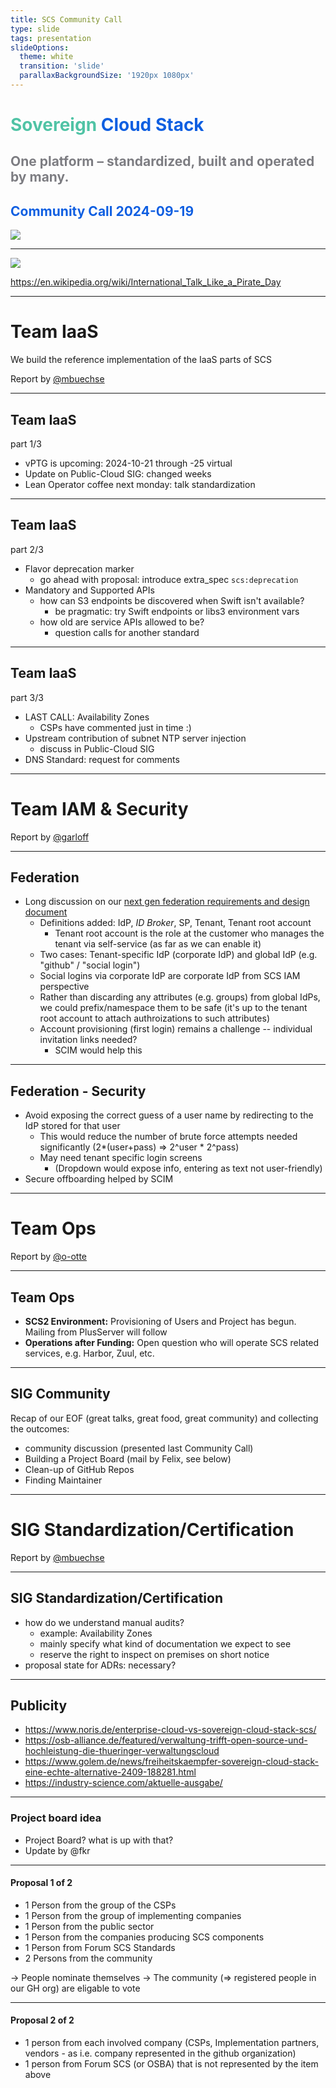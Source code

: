 ```yaml
---
title: SCS Community Call
type: slide
tags: presentation
slideOptions:
  theme: white
  transition: 'slide'
  parallaxBackgroundSize: '1920px 1080px'
---
```



<style>
    .slides h1 {
        font-size: 32px;
        font-family: lato;
        color: "#50c3a5";
    }
    .slides h2 {
        color: "#0f5fe1";
        font-size: 28px;
        font-family: lato;
    }
    .slides h3, .slides h4 {
        font-size: 20px;
        font-family: lato;
    }
    .slides li {
        font-size: 16px;
        font-family: lato;
    }
    .slides p {
        font-size: 16px;
        font-family: lato;
    }
    .slides ul {
        display: block!important;
    }
</style>




<!-- Ease preperation with the template: https://github.com/SovereignCloudStack/minutes/tree/main/community-call/template.md -->

# <font color="#50c3a5" style="text-shadow: -1px 1px 0 #FFF, 1px 1px 0 #FFF, 1px -1px 0 #FFF, -1px -1px 0 #FFF;">Sovereign</font> <font color="#0f5fe1" style="text-shadow: -1px 1px 0 #FFF, 1px 1px 0 #FFF, 1px -1px 0 #FFF, -1px -1px 0 #FFF;">Cloud Stack</font>
## <font color="#7D7D82" style="text-shadow: -1px 1px 0 #FFF, 1px 1px 0 #FFF, 1px -1px 0 #FFF, -1px -1px 0 #FFF;">One platform – standardized, built and operated by many.</font>
## <font color="#0f5fe1" style="text-shadow: -1px 1px 0 #FFF, 1px 1px 0 #FFF, 1px -1px 0 #FFF, -1px -1px 0 #FFF;">Community Call 2024-09-19</font>

![](a46465b4-dd13-45ec-803c-b53912a9cae9.jpg)


---

![](ae131de0-65bb-41b6-80b4-792a51f33961.png)

https://en.wikipedia.org/wiki/International_Talk_Like_a_Pirate_Day

---

# Team IaaS

We build the reference implementation of the IaaS parts of SCS 

Report by <a href="https://github.com/mbuechse">@mbuechse</a>

----

## Team IaaS

part 1/3

- vPTG is upcoming: 2024-10-21 through -25 virtual
- Update on Public-Cloud SIG: changed weeks
- Lean Operator coffee next monday: talk standardization

----

## Team IaaS

part 2/3

- Flavor deprecation marker
  - go ahead with proposal: introduce extra_spec `scs:deprecation`
- Mandatory and Supported APIs
  - how can S3 endpoints be discovered when Swift isn't available?
    - be pragmatic: try Swift endpoints or libs3 environment vars
  - how old are service APIs allowed to be?
    - question calls for another standard

----

## Team IaaS

part 3/3

- LAST CALL: Availability Zones
  - CSPs have commented just in time :)
- Upstream contribution of subnet NTP server injection
  - discuss in Public-Cloud SIG
- DNS Standard: request for comments


---

# Team IAM & Security

Report by <a href="https://github.com/garloff">@garloff</a>

----

## Federation
* Long discussion on our [next gen federation requirements and design document](https://input.scs.community/scs-federation#)
    * Definitions added: IdP, *ID Broker*, SP, Tenant, Tenant root account
        * Tenant root account is the role at the customer who manages the tenant via self-service (as far as we can enable it)
    * Two cases: Tenant-specific IdP (corporate IdP) and global IdP (e.g. "github" / "social login")
    * Social logins via corporate IdP are corporate IdP from SCS IAM perspective
    * Rather than discarding any attributes (e.g. groups) from global IdPs, we could prefix/namespace them to be safe (it's up to the tenant root account to attach authroizations to such attributes)
    * Account provisioning (first login) remains a challenge -- individual invitation links needed?
        * SCIM would help this

----

## Federation - Security

* Avoid exposing the correct guess of a user name by redirecting to the IdP stored for that user
    * This would reduce the number of brute force attempts needed significantly (2*(user+pass) => 2^user * 2^pass)
    * May need tenant specific login screens
        * (Dropdown would expose info, entering as text not user-friendly)
* Secure offboarding helped by SCIM

---

# Team Ops

Report by <a href="https://github.com/o-otte">@o-otte</a> 

---

## Team Ops

- **SCS2 Environment:** Provisioning of Users and Project has begun. Mailing from PlusServer will follow
- **Operations after Funding:** Open question who will operate SCS related services, e.g. Harbor, Zuul, etc.

---


## SIG Community

Recap of our EOF (great talks, great food, great community) and collecting the outcomes:

* community discussion (presented last Community Call)
* Building a Project Board (mail by Felix, see below)
* Clean-up of GitHub Repos
* Finding Maintainer

---

# SIG Standardization/Certification

Report by <a href="https://github.com/mbuechse">@mbuechse</a>

----

## SIG Standardization/Certification

- how do we understand manual audits?
  - example: Availability Zones
  - mainly specify what kind of documentation we expect to see
  - reserve the right to inspect on premises on short notice
- proposal state for ADRs: necessary?

---

## Publicity

* https://www.noris.de/enterprise-cloud-vs-sovereign-cloud-stack-scs/
* https://osb-alliance.de/featured/verwaltung-trifft-open-source-und-hochleistung-die-thueringer-verwaltungscloud
* https://www.golem.de/news/freiheitskaempfer-sovereign-cloud-stack-eine-echte-alternative-2409-188281.html
* https://industry-science.com/aktuelle-ausgabe/


---

### Project board idea

* Project Board? what is up with that?
* Update by @fkr

----

#### Proposal 1 of 2

* 1 Person from the group of the CSPs
* 1 Person from the group of implementing companies
* 1 Person from the public sector
* 1 Person from the companies producing SCS components
* 1 Person from Forum SCS Standards
* 2 Persons from the community

-> People nominate themselves
-> The community (=> registered people in our GH org) are eligable to vote


----

#### Proposal 2 of 2

* 1 person from each involved company (CSPs, Implementation partners, vendors - as i.e. company represented in the github organization)
* 1 person from Forum SCS (or OSBA) that is not represented by the item above
